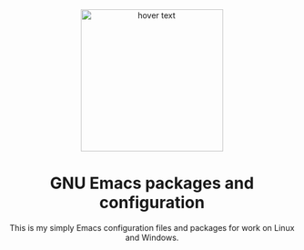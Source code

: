 <div align="center">
  <img src="https://github.com/SciBourne/emacs.d/raw/master/emacs.png" width="250" title="hover text">
  <h1>GNU Emacs packages and configuration</h1>
</div>

<p align="center">
  This is my simply Emacs configuration files and packages for work on Linux and Windows.
</p>
